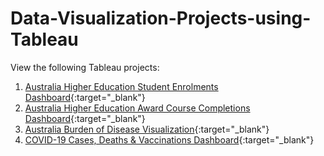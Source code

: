 # Data-Visualization-Projects-using-Tableau

View the following Tableau projects:
1. [Australia Higher Education Student Enrolments Dashboard](https://public.tableau.com/views/AUS_HDE/StudentEnrolmentsPartA?:language=en-US&:sid=&:display_count=n&:origin=viz_share_link){:target="_blank"}
2. [Australia Higher Education Award Course Completions Dashboard](https://public.tableau.com/views/AUS_Completion/Dashboard1?:language=en-US&:sid=&:display_count=n&:origin=viz_share_link){:target="_blank"}
3. [Australia Burden of Disease Visualization](https://public.tableau.com/views/aus_burden_of_disease_viz/ABDdashboard?:language=en-US&:sid=&:display_count=n&:origin=viz_share_link){:target="_blank"}
4. [COVID-19 Cases, Deaths & Vaccinations Dashboard](https://public.tableau.com/views/Covid_deaths_17194860048630/Dashboard1?:language=en-US&:sid=&:display_count=n&:origin=viz_share_link){:target="_blank"}
